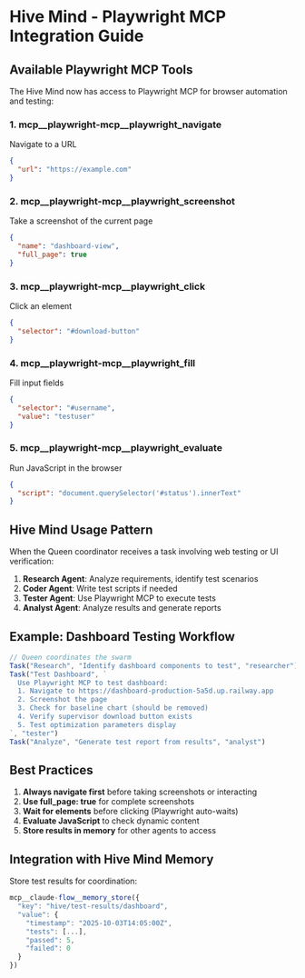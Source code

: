 # Hive Mind - Playwright MCP Integration Guide

## Available Playwright MCP Tools

The Hive Mind now has access to Playwright MCP for browser automation and testing:

### 1. **mcp__playwright-mcp__playwright_navigate**
Navigate to a URL
```json
{
  "url": "https://example.com"
}
```

### 2. **mcp__playwright-mcp__playwright_screenshot**
Take a screenshot of the current page
```json
{
  "name": "dashboard-view",
  "full_page": true
}
```

### 3. **mcp__playwright-mcp__playwright_click**
Click an element
```json
{
  "selector": "#download-button"
}
```

### 4. **mcp__playwright-mcp__playwright_fill**
Fill input fields
```json
{
  "selector": "#username",
  "value": "testuser"
}
```

### 5. **mcp__playwright-mcp__playwright_evaluate**
Run JavaScript in the browser
```json
{
  "script": "document.querySelector('#status').innerText"
}
```

## Hive Mind Usage Pattern

When the Queen coordinator receives a task involving web testing or UI verification:

1. **Research Agent**: Analyze requirements, identify test scenarios
2. **Coder Agent**: Write test scripts if needed
3. **Tester Agent**: Use Playwright MCP to execute tests
4. **Analyst Agent**: Analyze results and generate reports

## Example: Dashboard Testing Workflow

```javascript
// Queen coordinates the swarm
Task("Research", "Identify dashboard components to test", "researcher")
Task("Test Dashboard", `
  Use Playwright MCP to test dashboard:
  1. Navigate to https://dashboard-production-5a5d.up.railway.app
  2. Screenshot the page
  3. Check for baseline chart (should be removed)
  4. Verify supervisor download button exists
  5. Test optimization parameters display
`, "tester")
Task("Analyze", "Generate test report from results", "analyst")
```

## Best Practices

1. **Always navigate first** before taking screenshots or interacting
2. **Use full_page: true** for complete screenshots
3. **Wait for elements** before clicking (Playwright auto-waits)
4. **Evaluate JavaScript** to check dynamic content
5. **Store results in memory** for other agents to access

## Integration with Hive Mind Memory

Store test results for coordination:
```javascript
mcp__claude-flow__memory_store({
  "key": "hive/test-results/dashboard",
  "value": {
    "timestamp": "2025-10-03T14:05:00Z",
    "tests": [...],
    "passed": 5,
    "failed": 0
  }
})
```
